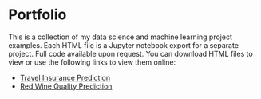# Portfolio

This is a collection of my data science and machine learning project examples. Each HTML file is a Jupyter notebook export for a separate project. Full code available upon request. You can download HTML files to view or use the following links to view them online:
- [Travel Insurance Prediction](TravelInsurancePrediction.html)
- [Red Wine Quality Prediction](RedWineQualityPrediction.html)
